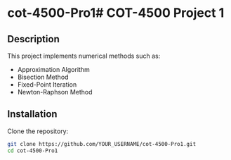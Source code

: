 # cot-4500-Pro1# COT-4500 Project 1

## Description
This project implements numerical methods such as:
- Approximation Algorithm
- Bisection Method
- Fixed-Point Iteration
- Newton-Raphson Method

## Installation
Clone the repository:
```sh
git clone https://github.com/YOUR_USERNAME/cot-4500-Pro1.git
cd cot-4500-Pro1

